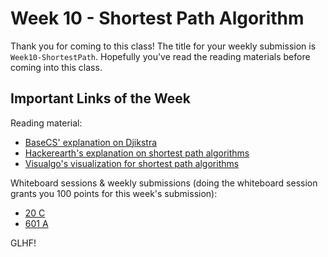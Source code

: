 # Week 10 - Shortest Path Algorithm

Thank you for coming to this class! The title for your weekly submission is `Week10-ShortestPath`. Hopefully you've read the reading materials before coming into this class.

## Important Links of the Week

Reading material:
- [BaseCS' explanation on Djikstra](https://medium.com/basecs/finding-the-shortest-path-with-a-little-help-from-dijkstra-613149fbdc8e)
- [Hackerearth's explanation on shortest path algorithms](https://www.hackerearth.com/practice/algorithms/graphs/shortest-path-algorithms/tutorial/)
- [Visualgo's visualization for shortest path algorithms](https://visualgo.net/en/sssp)

Whiteboard sessions & weekly submissions (doing the whiteboard session grants you 100 points for this week's submission):
- [20 C](http://codeforces.com/problemset/problem/20/C)
- [601 A](http://codeforces.com/problemset/problem/601/A)

GLHF!
